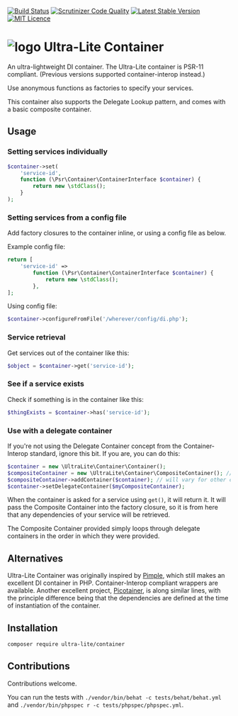 [![Build Status](https://travis-ci.org/ultra-lite/container.svg?branch=master)](https://travis-ci.org/ultra-lite/container)
[![Scrutinizer Code Quality](https://scrutinizer-ci.com/g/ultra-lite/container/badges/quality-score.png?b=master)](https://scrutinizer-ci.com/g/ultra-lite/container/?branch=master)
[![Latest Stable Version](https://poser.pugx.org/ultra-lite/container/v/stable)](https://packagist.org/packages/ultra-lite/container)
[![MIT Licence](https://badges.frapsoft.com/os/mit/mit.svg?v=103)](https://opensource.org/licenses/mit-license.php)

# ![logo](https://avatars1.githubusercontent.com/u/16309098?v=3&s=100) Ultra-Lite Container

An ultra-lightweight DI container.  The Ultra-Lite container is PSR-11 compliant.  (Previous versions supported
container-interop instead.)

Use anonymous functions as factories to specify your services.

This container also supports the Delegate Lookup pattern, and comes with a basic composite container.

## Usage

### Setting services individually

```php
$container->set(
    'service-id',
    function (\Psr\Container\ContainerInterface $container) {
        return new \stdClass();
    }
);
```

### Setting services from a config file

Add factory closures to the container inline, or using a config file as below.

Example config file:

```php
return [
    'service-id' =>
        function (\Psr\Container\ContainerInterface $container) {
            return new \stdClass();
        },
];
```

Using config file:

```php
$container->configureFromFile('/wherever/config/di.php');
```


### Service retrieval

Get services out of the container like this:

```php
$object = $container->get('service-id');
```

### See if a service exists

Check if something is in the container like this:

```php
$thingExists = $container->has('service-id');
```

### Use with a delegate container

If you're not using the Delegate Container concept from the Container-Interop standard, ignore this bit.  If you are,
you can do this:

```php
$container = new \UltraLite\Container\Container();
$compositeContainer = new \UltraLite\Container\CompositeContainer(); // or any composite container
$compositeContainer->addContainer($container); // will vary for other composite containers
$container->setDelegateContainer($myCompositeContainer);
```

When the container is asked for a service using ```get()```, it will return it.  It will pass the Composite Container
into the factory closure, so it is from here that any dependencies of your service will be retrieved.

The Composite Container provided simply loops through delegate containers in the order in which they were provided.

## Alternatives

Ultra-Lite Container was originally inspired by [Pimple](https://github.com/silexphp/Pimple), which still makes an
excellent DI container in PHP.  Container-Interop compliant wrappers are available.  Another excellent project,
[Picotainer](https://github.com/thecodingmachine/picotainer), is along similar lines, with the principle difference
being that the dependencies are defined at the time of instantiation of the container.

## Installation

```bash
composer require ultra-lite/container
```

## Contributions

Contributions welcome.

You can run the tests with ```./vendor/bin/behat -c tests/behat/behat.yml``` and ```./vendor/bin/phpspec r -c tests/phpspec/phpspec.yml```.
